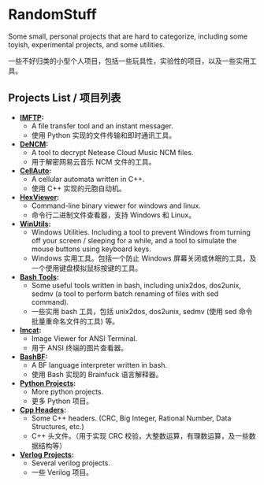 # RandomStuff

Some small, personal projects that are hard to categorize, including some toyish, experimental projects, and some utilities.

一些不好归类的小型个人项目，包括一些玩具性，实验性的项目，以及一些实用工具。

## Projects List / 项目列表

+ **[IMFTP](Python/IMFTP):** 
  + A file transfer tool and an instant messager.
  + 使用 Python 实现的文件传输和即时通讯工具。
+ **[DeNCM](Python/DeNCM):**
  + A tool to decrypt Netease Cloud Music NCM files.
  + 用于解密网易云音乐 NCM 文件的工具。
+ **[CellAuto](C++/CellAuto):**
  + A cellular automata written in C++.
  + 使用 C++ 实现的元胞自动机。
+ **[HexViewer](C/HexViewer):**
  + Command-line binary viewer for windows and linux.
  + 命令行二进制文件查看器，支持 Windows 和 Linux。
+ **[WinUtils](C/WinUtils):**
  + Windows Utilities. Including a tool to prevent Windows from turning off your screen / sleeping for a while, and a tool to simulate the mouse buttons using keyboard keys.
  + Windows 实用工具。包括一个防止 Windows 屏幕关闭或休眠的工具，及一个使用键盘模拟鼠标按键的工具。
+ **[Bash Tools](Bash):**
  + Some useful tools written in bash, including unix2dos, dos2unix, sedmv (a tool to perform batch renaming of files with sed command).
  + 一些实用 bash 工具，包括 unix2dos, dos2unix, sedmv (使用 sed 命令批量重命名文件的工具) 等。
+ **[Imcat](Python/ANSI):**
  + Image Viewer for ANSI Terminal.
  + 用于 ANSI 终端的图片查看器。
+ **[BashBF](Bash/Brainfuck):**
  + A BF language interpreter written in bash.
  + 使用 Bash 实现的 Brainfuck 语言解释器。
+ **[Python Projects](Python):**
  + More python projects.
  + 更多 Python 项目。
+ **[Cpp Headers](C++/include):**
  + Some C++ headers. (CRC, Big Integer, Rational Number, Data Structures, etc.)
  + C++ 头文件。（用于实现 CRC 校验，大整数运算，有理数运算，及一些数据结构等）
+ **[Verlog Projects](Verilog):**
  + Several verilog projects.
  + 一些 Verilog 项目。
